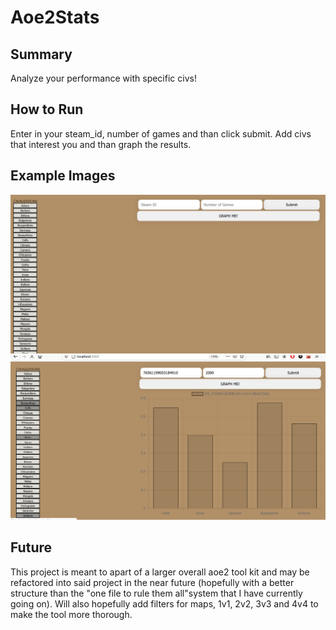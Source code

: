 # Aoe2Stats

## Summary
<!-- This is a collections of tools that focus on helping players analysize their performace in Age of Empires II multiplayer mode.  -->
Analyze your performance with specific civs!

## How to Run
Enter in your steam_id, number of games and than click submit. Add civs that interest you and than graph the results.

## Example Images

![Alt text](Example_Image_TWO.PNG?raw=true)
![Alt text](Example_Image_ONE.PNG?raw=true)

## Future
This project is meant to apart of a larger overall aoe2 tool kit and may be refactored into said project in the near future (hopefully with a better structure than the "one file to rule them all"system that I have currently going on). Will also hopefully add filters for maps, 1v1, 2v2, 3v3 and 4v4 to make the tool more thorough.
